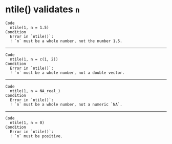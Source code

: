 # ntile() validates `n`

    Code
      ntile(1, n = 1.5)
    Condition
      Error in `ntile()`:
      ! `n` must be a whole number, not the number 1.5.

---

    Code
      ntile(1, n = c(1, 2))
    Condition
      Error in `ntile()`:
      ! `n` must be a whole number, not a double vector.

---

    Code
      ntile(1, n = NA_real_)
    Condition
      Error in `ntile()`:
      ! `n` must be a whole number, not a numeric `NA`.

---

    Code
      ntile(1, n = 0)
    Condition
      Error in `ntile()`:
      ! `n` must be positive.

